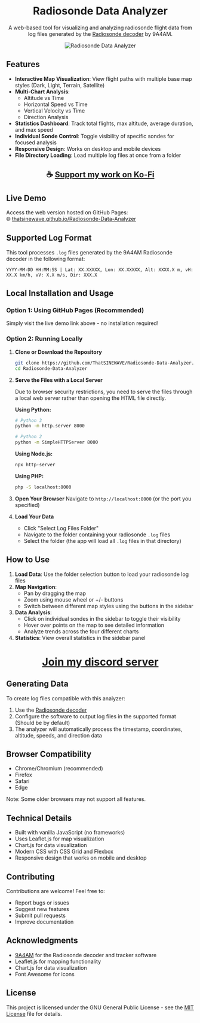 <div align="center">

# Radiosonde Data Analyzer

A web-based tool for visualizing and analyzing radiosonde flight data from log files generated by the [Radiosonde decoder](https://github.com/9A4AM/Radiosonde-decoder-and-tracker-for-Windows) by 9A4AM.

![Radiosonde Data Analyzer](https://raw.githubusercontent.com/ThatSINEWAVE/Wall-of-Fame/refs/heads/main/.github/SCREENSHOTS/Radiosonde-Data-Analyzer.png)

</div>

## Features

- **Interactive Map Visualization**: View flight paths with multiple base map styles (Dark, Light, Terrain, Satellite)
- **Multi-Chart Analysis**: 
  - Altitude vs Time
  - Horizontal Speed vs Time
  - Vertical Velocity vs Time
  - Direction Analysis
- **Statistics Dashboard**: Track total flights, max altitude, average duration, and max speed
- **Individual Sonde Control**: Toggle visibility of specific sondes for focused analysis
- **Responsive Design**: Works on desktop and mobile devices
- **File Directory Loading**: Load multiple log files at once from a folder

<div align="center">

## ☕ [Support my work on Ko-Fi](https://ko-fi.com/thatsinewave)

</div>

## Live Demo

Access the web version hosted on GitHub Pages:  
🌐 [thatsinewave.github.io/Radiosonde-Data-Analyzer](https://thatsinewave.github.io/Radiosonde-Data-Analyzer)

## Supported Log Format

This tool processes `.log` files generated by the 9A4AM Radiosonde decoder in the following format:
```
YYYY-MM-DD HH:MM:SS | Lat: XX.XXXXX, Lon: XX.XXXXX, Alt: XXXX.X m, vH: XX.X km/h, vV: X.X m/s, Dir: XXX.X
```

## Local Installation and Usage

### Option 1: Using GitHub Pages (Recommended)
Simply visit the live demo link above - no installation required!

### Option 2: Running Locally

1. **Clone or Download the Repository**
   ```bash
   git clone https://github.com/ThatSINEWAVE/Radiosonde-Data-Analyzer.git
   cd Radiosonde-Data-Analyzer
   ```

2. **Serve the Files with a Local Server**
   
   Due to browser security restrictions, you need to serve the files through a local web server rather than opening the HTML file directly.

   **Using Python:**
   ```bash
   # Python 3
   python -m http.server 8000
   
   # Python 2
   python -m SimpleHTTPServer 8000
   ```
   
   **Using Node.js:**
   ```bash
   npx http-server
   ```
   
   **Using PHP:**
   ```bash
   php -S localhost:8000
   ```

3. **Open Your Browser**
   Navigate to `http://localhost:8000` (or the port you specified)

4. **Load Your Data**
   - Click "Select Log Files Folder"
   - Navigate to the folder containing your radiosonde `.log` files
   - Select the folder (the app will load all `.log` files in that directory)

## How to Use

1. **Load Data**: Use the folder selection button to load your radiosonde log files
2. **Map Navigation**: 
   - Pan by dragging the map
   - Zoom using mouse wheel or +/- buttons
   - Switch between different map styles using the buttons in the sidebar
3. **Data Analysis**:
   - Click on individual sondes in the sidebar to toggle their visibility
   - Hover over points on the map to see detailed information
   - Analyze trends across the four different charts
4. **Statistics**: View overall statistics in the sidebar panel

<div align="center">

# [Join my discord server](https://thatsinewave.github.io/Discord-Redirect/)

</div>

## Generating Data

To create log files compatible with this analyzer:
1. Use the [Radiosonde decoder](https://github.com/9A4AM/Radiosonde-decoder-and-tracker-for-Windows)
2. Configure the software to output log files in the supported format (Should be by default)
3. The analyzer will automatically process the timestamp, coordinates, altitude, speeds, and direction data

## Browser Compatibility

- Chrome/Chromium (recommended)
- Firefox
- Safari
- Edge

Note: Some older browsers may not support all features.

## Technical Details

- Built with vanilla JavaScript (no frameworks)
- Uses Leaflet.js for map visualization
- Chart.js for data visualization
- Modern CSS with CSS Grid and Flexbox
- Responsive design that works on mobile and desktop

## Contributing

Contributions are welcome! Feel free to:
- Report bugs or issues
- Suggest new features
- Submit pull requests
- Improve documentation

## Acknowledgments

- [9A4AM](https://github.com/9A4AM) for the Radiosonde decoder and tracker software
- Leaflet.js for mapping functionality
- Chart.js for data visualization
- Font Awesome for icons

## License

This project is licensed under the GNU General Public License - see the [MIT License](LICENSE) file for details.
